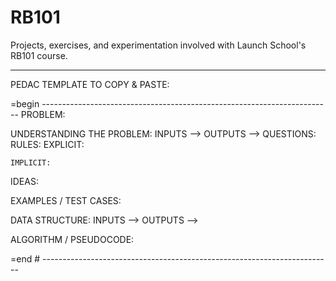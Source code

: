 # RB101
Projects, exercises, and experimentation involved with Launch School's RB101 course.
______________________________________
PEDAC TEMPLATE TO COPY & PASTE: 

=begin ------------------------------------------------------------------------
PROBLEM:

UNDERSTANDING THE PROBLEM:
  INPUTS  -->
  OUTPUTS -->
  QUESTIONS:
  RULES:
    EXPLICIT:

    IMPLICIT:
  IDEAS:

EXAMPLES / TEST CASES:

DATA STRUCTURE:
  INPUTS  -->
  OUTPUTS -->

ALGORITHM / PSEUDOCODE:

=end # ------------------------------------------------------------------------
